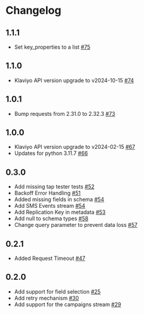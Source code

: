# Changelog


## 1.1.1
  * Set key_properties to a list [#75](https://github.com/singer-io/tap-klaviyo/pull/73)

## 1.1.0
  * Klaviyo API version upgrade to v2024-10-15 [#74](https://github.com/singer-io/tap-klaviyo/pull/74)

## 1.0.1
  * Bump requests from 2.31.0 to 2.32.3 [#73](https://github.com/singer-io/tap-klaviyo/pull/73)

## 1.0.0
  * Klaviyo API version upgrade to v2024-02-15 [#67](https://github.com/singer-io/tap-klaviyo/pull/67)
  * Updates for python 3.11.7 [#66](https://github.com/singer-io/tap-klaviyo/pull/66)

## 0.3.0
  * Add missing tap tester tests [#52](https://github.com/singer-io/tap-klaviyo/pull/52)
  * Backoff Error Handling [#51](https://github.com/singer-io/tap-klaviyo/pull/51)
  * Added missing fields in schema [#54](https://github.com/singer-io/tap-klaviyo/pull/54)
  * Add SMS Events stream [#54](https://github.com/singer-io/tap-klaviyo/pull/55)
  * Add Replication Key in metadata [#53](https://github.com/singer-io/tap-klaviyo/pull/53)
  * Add null to schema types [#58](https://github.com/singer-io/tap-klaviyo/pull/58)
  * Change query parameter to prevent data loss [#57](https://github.com/singer-io/tap-klaviyo/pull/57)

## 0.2.1
  * Added Request Timeout [#47](https://github.com/singer-io/tap-klaviyo/pull/47)

## 0.2.0
  * Add support for field selection [#25](https://github.com/singer-io/tap-klaviyo/pull/25)
  * Add retry mechanism [#30](https://github.com/singer-io/tap-klaviyo/pull/30)
  * Add support for the campaigns stream [#29](https://github.com/singer-io/tap-klaviyo/pull/29)
